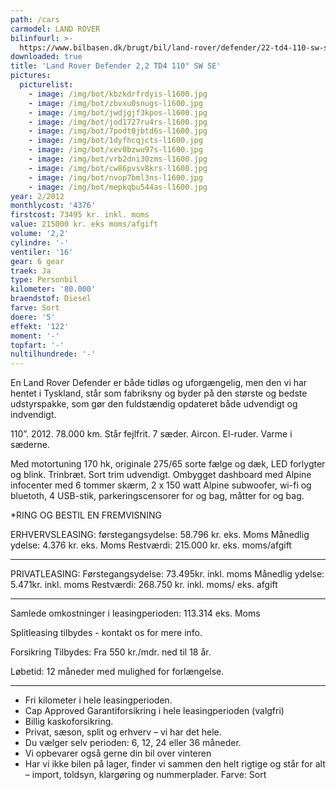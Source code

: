 ```yaml
---
path: /cars
carmodel: LAND ROVER
bilinfourl: >-
  https://www.bilbasen.dk/brugt/bil/land-rover/defender/22-td4-110-sw-se-5d/4190382
downloaded: true
title: 'Land Rover Defender 2,2 TD4 110" SW SE'
pictures:
  picturelist:
    - image: /img/bot/kbzkdrfrdyis-l1600.jpg
    - image: /img/bot/zbvxu0snugs-l1600.jpg
    - image: /img/bot/jwdjgjf3kpos-l1600.jpg
    - image: /img/bot/jod1727ru4rs-l1600.jpg
    - image: /img/bot/7podt0jbtd6s-l1600.jpg
    - image: /img/bot/1dyfhcqjcts-l1600.jpg
    - image: /img/bot/xev0bzwu97s-l1600.jpg
    - image: /img/bot/vrb2dni30zms-l1600.jpg
    - image: /img/bot/cw86pvsv8krs-l1600.jpg
    - image: /img/bot/nvop7bml3ns-l1600.jpg
    - image: /img/bot/mepkqbu544as-l1600.jpg
year: 2/2012
monthlycost: '4376'
firstcost: 73495 kr. inkl. moms
value: 215000 kr. eks moms/afgift
volume: '2,2'
cylindre: '-'
ventiler: '16'
gear: 6 gear
traek: Ja
type: Personbil
kilometer: '80.000'
braendstof: Diesel
farve: Sort
doere: '5'
effekt: '122'
moment: '-'
topfart: '-'
nultilhundrede: '-'
---
```

En Land Rover Defender er både tidløs og uforgængelig, men den vi har hentet i Tyskland, står som fabriksny og byder på den største og bedste udstyrspakke, som gør den fuldstændig opdateret både udvendigt og indvendigt. 

110”. 2012. 78.000 km. Står fejlfrit. 7 sæder. Aircon. El-ruder. Varme i sæderne.

Med motortuning 170 hk, originale 275/65 sorte fælge og dæk, LED forlygter og blink. Trinbræt. Sort trim udvendigt. Ombygget dashboard med Alpine infocenter med 6 tommer skærm, 2 x 150 watt Alpine subwoofer, wi-fi og bluetoth, 4 USB-stik, parkeringscensorer for og bag, måtter for og bag.

*RING OG BESTIL EN FREMVISNING

ERHVERVSLEASING:
førstegangsydelse: 58.796 kr. eks. Moms 
Månedlig ydelse: 4.376 kr. eks. Moms
Restværdi: 215.000 kr. eks. moms/afgift
_______________________________________

PRIVATLEASING:
Førstegangsydelse: 73.495kr. inkl. moms
Månedlig ydelse: 5.471kr. inkl. moms
Restværdi: 268.750 kr. inkl. moms/ eks. afgift
_______________________________________

Samlede omkostninger i leasingperioden: 113.314 eks. Moms

Splitleasing tilbydes - kontakt os for mere info. 

Forsikring Tilbydes:
Fra 550 kr./mdr. ned til 18 år. 

Løbetid: 12 måneder med mulighed for forlængelse.
_______________________________________

* Fri kilometer i hele leasingperioden.
* Cap Approved Garantiforsikring i hele leasingperioden (valgfri)
* Billig kaskoforsikring.
* Privat, sæson, split og erhverv – vi har det hele.
* Du vælger selv perioden: 6, 12, 24 eller 36 måneder.
* Vi opbevarer også gerne din bil over vinteren
* Har vi ikke bilen på lager, finder vi sammen den helt rigtige og står for alt – import, toldsyn, klargøring og nummerplader. 
Farve: Sort
